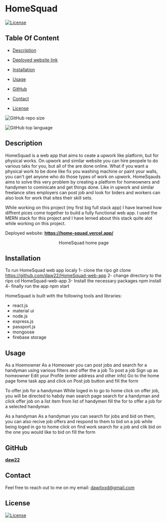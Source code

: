 # HomeSquad

  [![License](https://img.shields.io/static/v1?label=License&message=MIT&color=blue&?style=plastic&logo=appveyor)](https://opensource.org/license/MIT)



## Table Of Content

- [Description](#description)
- [Deployed website link](#deployedWebsite)
- [Installation](#installation)
- [Usage](#usage)


- [GitHub](#github)
- [Contact](#contact)
- [License](#license)




![GitHub repo size](https://img.shields.io/github/repo-size/daw22/HomeSquad-web-app?style=plastic)

  ![GitHub top language](https://img.shields.io/github/languages/top/daw22/HomeSquad-web-app?style=plastic)



## Description

  HomeSquad is a web app that aims to ceate a upwork like platform, but for physical works. On upwork and similar website you can hire peopele to do various taks for you, but all of the are done online. What if you want a physical work to be done like fix you washing machine or paint your walls, you can't get anyone who do those types of work on upwork. HomeSqauds aims to solve this very problem by creating a platform for homeowners and handymen to cominicate and get things done. Like in upwork and similar freelance sites employers can post job and look for biders and workers can also look for work that sites their skill sets.

While working on this project (my first big full stack app) I have learned how diffrent pices come together to build a fully functional web app. I used the MERN stack for this project and I have lerned about this stack quite alot while working on this project.





<p>Deployed website: <strong><a href="https://home-squad.vercel.app/">https://home-squad.vercel.app/</a></strong>





<p align="center">
  <img alt="" [Screenshot] src="https://ibb.co/T2Kx80S"><br>
HomeSquad home page
</p>





## Installation

To run HomeSquad web app localy
1- clone the ripo
   git clone https://github.com/daw22/HomeSquad-web-app
2- change directory to the ripo
   cd HomeSquad-web-app
3- Install the necessary packages
   npm install
4- finally run the app
   npm start




HomeSquad is built with the following tools and libraries: <ul><li>react.js</li> <li>material ui</li> <li>node.js</li> <li>express.js</li> <li>passport.js</li> <li>mongoose</li> <li>firebase storage</li></ul>





## Usage
 
As a Hoemowner
As a Homeower you can post jobs and search for a handyman using various filters and offer the a job
To post a job
Sign up as homeowner
Edit your Profile (enter address and other info)
Go to the home page fome task app and click on Post job button and fill the form

To offer job for a handyman
While loged in to go to home
click on offer job, you will be directed to habdy man search page
search for a handyman and click offer job on a list item from list of handymen
fill the for to offer a job for a selected handyman 

As a handyman
As a handyman you can search for jobs and bid on them, you can also recive job offers and respond to them
to bid on a job
while being loged in go to home
click on find work
search for a job and clik bid on the one you would like to bid on
fill the form
 











## GitHub

<a href="https://github.com/daw22"><strong>daw22</a></strong>






## Contact

Feel free to reach out to me on my email:
dawitxxd@gmail.com





## License

[![License](https://img.shields.io/static/v1?label=Licence&message=MIT&color=blue)](https://opensource.org/license/MIT)


